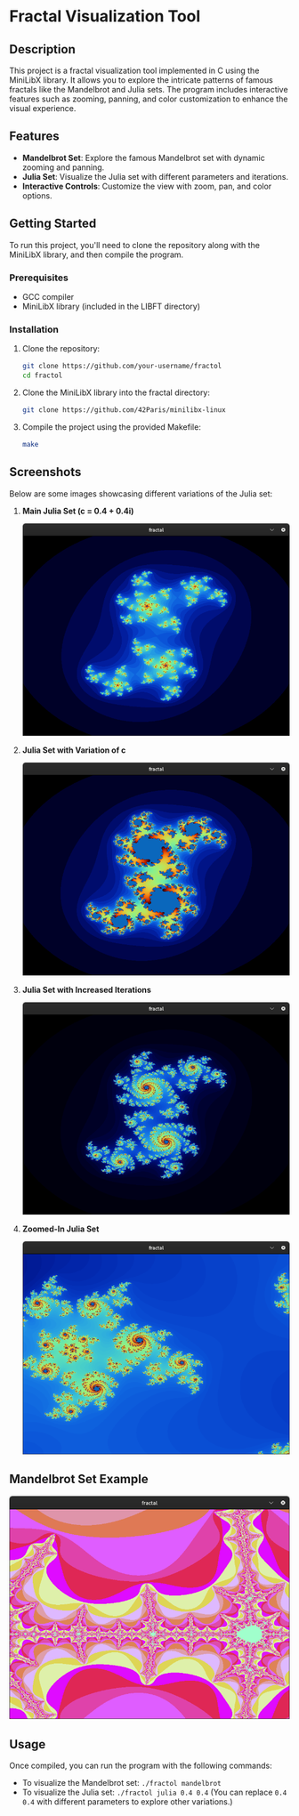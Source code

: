 # Fractal Visualization Tool

## Description
This project is a fractal visualization tool implemented in C using the MiniLibX library. It allows you to explore the intricate patterns of famous fractals like the Mandelbrot and Julia sets. The program includes interactive features such as zooming, panning, and color customization to enhance the visual experience.

## Features
- **Mandelbrot Set**: Explore the famous Mandelbrot set with dynamic zooming and panning.
- **Julia Set**: Visualize the Julia set with different parameters and iterations.
- **Interactive Controls**: Customize the view with zoom, pan, and color options.

## Getting Started
To run this project, you'll need to clone the repository along with the MiniLibX library, and then compile the program.

### Prerequisites
- GCC compiler
- MiniLibX library (included in the LIBFT directory)

### Installation
1. Clone the repository:
    ```bash
    git clone https://github.com/your-username/fractol
    cd fractol
    ```
2. Clone the MiniLibX library into the fractal directory:
    ```bash
    git clone https://github.com/42Paris/minilibx-linux
    ```
3. Compile the project using the provided Makefile:
    ```bash
    make
    ```

## Screenshots
Below are some images showcasing different variations of the Julia set:

1. **Main Julia Set (c = 0.4 + 0.4i)**

   ![Julia Set 1](julia1.png)

2. **Julia Set with Variation of c**

   ![Julia Set 2](julia2.png)

3. **Julia Set with Increased Iterations**

   ![Julia Set 3](julia3.png)

4. **Zoomed-In Julia Set**

   ![Julia Set 4](julia4.png)

## Mandelbrot Set Example

![Mandelbrot Set](mandelbrot.png)

## Usage
Once compiled, you can run the program with the following commands:

- To visualize the Mandelbrot set: `./fractol mandelbrot`
- To visualize the Julia set: `./fractol julia 0.4 0.4` (You can replace `0.4 0.4` with different parameters to explore other variations.)
